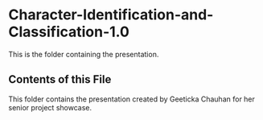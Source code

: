 # Character-Identification-and-Classification-1.0
This is the folder containing the presentation. 

Contents of this File
----------------------
This folder contains the presentation created by Geeticka Chauhan for her senior project showcase. 


